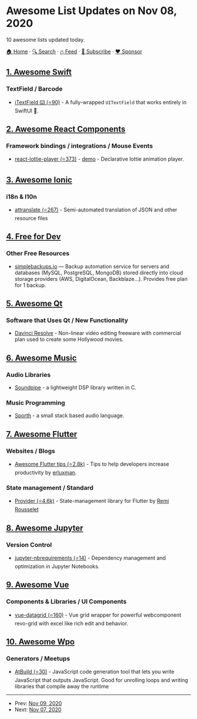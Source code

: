 # Awesome List Updates on Nov 08, 2020

10 awesome lists updated today.

[🏠 Home](/README.md) · [🔍 Search](https://www.trackawesomelist.com/search/) · [🔥 Feed](https://www.trackawesomelist.com/rss.xml) · [📮 Subscribe](https://trackawesomelist.us17.list-manage.com/subscribe?u=d2f0117aa829c83a63ec63c2f&id=36a103854c) · [❤️  Sponsor](https://github.com/sponsors/theowenyoung)



## [1. Awesome Swift](/content/matteocrippa/awesome-swift/README.md)

### TextField / Barcode

*   [iTextField ⌨️ (⭐90)](https://github.com/benjaminsage/iTextField) - A fully-wrapped `UITextField` that works entirely in SwiftUI 🦅.

## [2. Awesome React Components](/content/brillout/awesome-react-components/README.md)

### Framework bindings / integrations / Mouse Events

*   [react-lottie-player (⭐373)](https://github.com/mifi/react-lottie-player) - [demo](https://mifi.github.io/react-lottie-player/) - Declarative lottie animation player.

## [3. Awesome Ionic](/content/candelibas/awesome-ionic/README.md)

### i18n & l10n

*   [attranslate (⭐267)](https://github.com/fkirc/attranslate) - Semi-automated translation of JSON and other resource files

## [4. Free for Dev](/content/ripienaar/free-for-dev/README.md)

### Other Free Resources

*   [simplebackups.io](https://simplebackups.io/) — Backup automation service for servers and databases (MySQL, PostgreSQL, MongoDB) stored directly into cloud storage providers (AWS, DigitalOcean, Backblaze...). Provides free plan for 1 backup.

## [5. Awesome Qt](/content/JesseTG/awesome-qt/README.md)

### Software that Uses Qt / New Functionality

*   [Davinci Resolve](https://www.blackmagicdesign.com/products/davinciresolve/) - Non-linear video editing freeware with commercial plan used to create some Hollywood movies.

## [6. Awesome Music](/content/ciconia/awesome-music/README.md)

### Audio Libraries

*   [Soundpipe](https://pbat.ch/proj/soundpipe.html) - a lightweight DSP library written in C.

### Music Programming

*   [Sporth](https://pbat.ch/proj/sporth.html) - a small stack based audio language.

## [7. Awesome Flutter](/content/Solido/awesome-flutter/README.md)

### Websites / Blogs

*   [Awesome Flutter tips (⭐2.8k)](https://github.com/erluxman/awesomefluttertips/) - Tips to help developers increase productivity by [erluxman](https://twitter.com/erluxman/).

### State management / Standard

*   [Provider (⭐4.6k)](https://github.com/rrousselGit/provider) <!--stargazers:rrousselGit/provider--> - State-management library for Flutter by [Remi Rousselet](https://github.com/rrousselGit)

## [8. Awesome Jupyter](/content/markusschanta/awesome-jupyter/README.md)

### Version Control

*   [jupyter-nbrequirements (⭐14)](https://github.com/thoth-station/jupyter-nbrequirements/) - Dependency management and optimization in Jupyter Notebooks.

## [9. Awesome Vue](/content/vuejs/awesome-vue/README.md)

### Components & Libraries / UI Components

*   [vue-datagrid (⭐160)](https://github.com/revolist/vue-datagrid) - Vue grid wrapper for powerful webcomponent revo-grid with excel like rich edit and behavior.

## [10. Awesome Wpo](/content/davidsonfellipe/awesome-wpo/README.md)

### Generators / Meetups

*   [AtBuild (⭐30)](https://github.com/jarred-sumner/atbuild) - JavaScript code generation tool that lets you write JavaScript that outputs JavaScript. Good for unrolling loops and writing libraries that compile away the runtime

---

- Prev: [Nov 09, 2020](/content/2020/11/09/README.md)
- Next: [Nov 07, 2020](/content/2020/11/07/README.md)